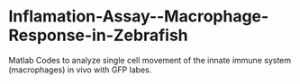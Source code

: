 # Inflamation-Assay--Macrophage-Response-in-Zebrafish
Matlab Codes to analyze single cell movement of the innate immune system (macrophages) in vivo with GFP labes. 
